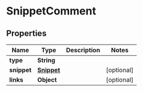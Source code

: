 
# SnippetComment

## Properties
Name | Type | Description | Notes
------------ | ------------- | ------------- | -------------
**type** | **String** |  | 
**snippet** | [**Snippet**](Snippet.md) |  |  [optional]
**links** | **Object** |  |  [optional]



